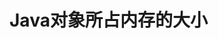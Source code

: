 

# Java对象所占内存的大小
<!-- 
https://mp.weixin.qq.com/s/bKg-CufJf2vZshJB_ssY5w
计算Java对象大小的方法
https://blog.csdn.net/yunqiinsight/article/details/80431831
https://blog.csdn.net/antony9118/article/details/54317637

-->

